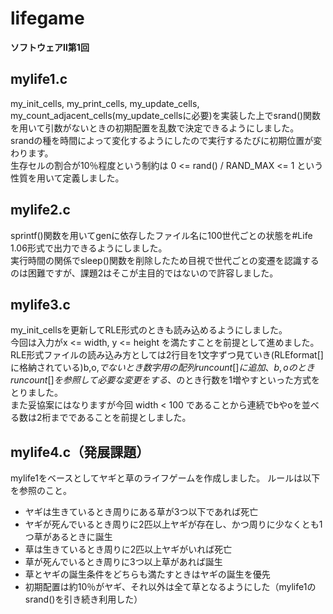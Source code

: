 # lifegame
**ソフトウェアⅡ第1回**

## mylife1.c

my_init_cells, my_print_cells, my_update_cells, my_count_adjacent_cells(my_update_cellsに必要)を実装した上でsrand()関数を用いて引数がないときの初期配置を乱数で決定できるようにしました。  
srandの種を時間によって変化するようにしたので実行するたびに初期位置が変わります。  
生存セルの割合が10％程度という制約は 0 <= rand() / RAND_MAX <= 1 という性質を用いて定義しました。

## mylife2.c

sprintf()関数を用いてgenに依存したファイル名に100世代ごとの状態を#Life 1.06形式で出力できるようにしました。  
実行時間の関係でsleep()関数を削除したため目視で世代ごとの変遷を認識するのは困難ですが、課題2はそこが主目的ではないので許容しました。

## mylife3.c

my_init_cellsを更新してRLE形式のときも読み込めるようにしました。  
今回は入力がx <= width, y <= height を満たすことを前提として進めました。  
RLE形式ファイルの読み込み方としては2行目を1文字ずつ見ていき(RLEformat[]に格納されている)b,o,$でないとき数字用の配列runcount[]に追加、b,oのときruncount[]を参照して必要な変更をする、$のとき行数を1増やすといった方式をとりました。  
また妥協案にはなりますが今回 width < 100 であることから連続でbやoを並べる数は2桁までであることを前提としました。

## mylife4.c（発展課題）

mylife1をベースとしてヤギと草のライフゲームを作成しました。 ルールは以下を参照のこと。
* ヤギは生きているとき周りにある草が3つ以下であれば死亡 
* ヤギが死んでいるとき周りに2匹以上ヤギが存在し、かつ周りに少なくとも1つ草があるときに誕生 
* 草は生きているとき周りに2匹以上ヤギがいれば死亡 
* 草が死んでいるとき周りに3つ以上草があれば誕生 
* 草とヤギの誕生条件をどちらも満たすときはヤギの誕生を優先 
* 初期配置は約10％がヤギ、それ以外は全て草となるようにした（mylife1のsrand()を引き続き利用した） 
